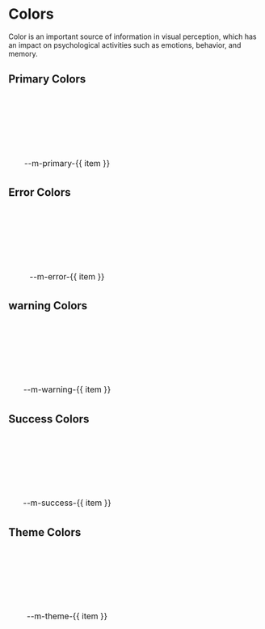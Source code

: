 # Colors

Color is an important source of information in visual perception, which has an impact on psychological activities such as emotions, behavior, and memory.

<script setup >
  const colors = ["800",'700',600,500,400,300,200,100]
  const themeColors = [900,800,700,600,500,400,300,200,100,50]
</script>

## Primary Colors

<div class="colors">
  <div class="color_item" v-for="item in colors" :key="item" >
    <section class="color_bar" :style="{
    'background-color': `var(--m-primary-${item})`,
    }"></section>
    <div class="text">--m-primary-{{ item }}</div>
  </div>
</div>

## Error Colors

<div class="colors">
  <div class="color_item" v-for="item in colors":key="item">
    <section class="color_bar" :style="{
      'background-color': `var(--m-error-${item})`,
    }"></section>
    <div class="text">--m-error-{{ item }}</div>
  </div>
</div>

## warning Colors

<div class="colors">
  <div class="color_item" v-for="item in colors":key="item">
    <section class="color_bar" :style="{
      'background-color': `var(--m-warning-${item})`,
    }"></section>
    <div class="text">--m-warning-{{ item }}</div>
  </div>
</div>

## Success Colors

<div class="colors">
  <div class="color_item" v-for="item in colors":key="item">
    <section class="color_bar" :style="{
      'background-color': `var(--m-success-${item})`,
    }"></section>
    <div class="text">--m-success-{{ item }}</div>
  </div>
</div>

## Theme Colors

<div class="colors">
  <div class="color_item" v-for="item in themeColors":key="item">
  <section class="color_bar" :style="{
    'background-color': `var(--m-theme-${item})`,
    }"></section>
    <div class="text">--m-theme-{{ item }}</div>
  </div>
</div>

<style scoped lang="scss">
  .colors {
    display: flex;
    justify-content: flex-start;
    align-items: center;
    flex-wrap: wrap;
    gap: 10px;
    margin-bottom: 20px;
  }

  .color_item {
    width: calc(50% - 20px);

    &:last-child {
      .color_bar {
          border: 1px solid var(--m-theme-400);
       }
    }

    .color_bar {
      width: 100%;
      height: 120px;
      border-radius: 4px;
    }

    .text {
      font-size: 16px;
      padding: 6px 12px;
      text-align: center;
      color: var(--m-theme-800);
    }
  }

  @media (max-width: 728px) {
    .color_item {
      width: 100%;
      .color_bar {
        width: 100%;
        height: 160px
      }
    }
  }

  </style>
